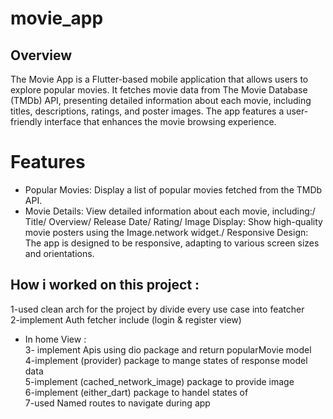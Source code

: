 # movie_app

## Overview
The Movie App is a Flutter-based mobile application that allows users to explore popular movies.
It fetches movie data from The Movie Database (TMDb) API, presenting detailed information about each movie, including titles, descriptions, ratings, and poster images. The app features a user-friendly interface that enhances the movie browsing experience.
# Features
* Popular Movies: Display a list of popular movies fetched from the TMDb API.
* Movie Details: View detailed information about each movie, including:/
Title/
Overview/
Release Date/
Rating/
Image Display: Show high-quality movie posters using the Image.network widget./
Responsive Design: The app is designed to be responsive, adapting to various screen sizes and orientations.
## How i worked on this project :
1-used clean arch for the project by divide every use case into featcher\
2-implement Auth fetcher  include (login & register view)
* In home View :\
3- implement Apis using dio package and return popularMovie model\
4-implement (provider) package to mange states of response model data\
5-implement (cached_network_image) package to provide image\
  6-implement (either_dart) package to handel states of  <error or response>\
  7-used Named routes to navigate during app
